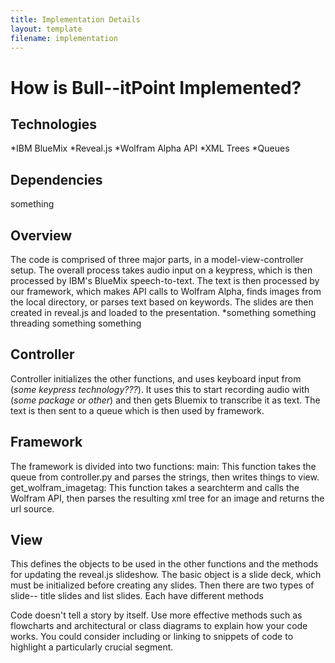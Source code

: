 ```yaml
---
title: Implementation Details
layout: template
filename: implementation
---
```


# How is Bull--itPoint Implemented?

## Technologies
*IBM BlueMix
*Reveal.js
*Wolfram Alpha API
*XML Trees
*Queues

## Dependencies
something

## Overview
The code is comprised of three major parts, in a model-view-controller setup. The overall process takes audio input on a keypress, which is then processed by IBM's BlueMix speech-to-text. The text is then processed by our framework, which makes API calls to Wolfram Alpha, finds images from the local directory, or parses text based on keywords. The slides are then created in reveal.js and loaded to the presentation. *something something threading something something

## Controller
Controller initializes the other functions, and uses keyboard input from (*some keypress technology???*). 
It uses this to start recording audio with (*some package or other*) and then gets Bluemix to transcribe it as text. The text is then sent to a queue which is then used by framework.

## Framework
The framework is divided into two functions:
main:
This function takes the queue from controller.py and parses the strings, then writes things to view.
get_wolfram_imagetag:
This function takes a searchterm and calls the Wolfram API, then parses the resulting xml tree for an image and returns the url source.

## View
This defines the objects to be used in the other functions and the methods for updating the reveal.js slideshow. The basic object is a slide deck, which must be initialized before creating any slides. Then there are two types of slide-- title slides and list slides. Each have different methods


Code doesn't tell a story by itself. Use more effective methods such as flowcharts and architectural or class diagrams to explain how your code works. You could consider including or linking to snippets of code to highlight a particularly crucial segment.
